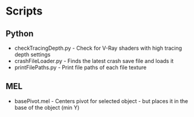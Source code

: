 Scripts
================

Python
------

* checkTracingDepth.py - Check for V-Ray shaders with high tracing depth settings
* crashFileLoader.py - Finds the latest crash save file and loads it
* printFilePaths.py - Print file paths of each file texture


MEL
---

* basePivot.mel - Centers pivot for selected object - but places it in the base of the object (min Y)
